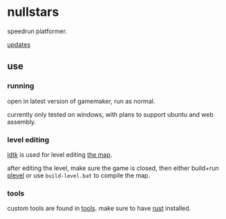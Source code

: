 
# nullstars

speedrun platformer.

[updates](https://bsky.app/profile/parchii.bsky.social)


## use

### running

open in latest version of gamemaker, run as normal.

currently only tested on windows, with plans to support ubuntu and web assembly.


### level editing

[ldtk](https://ldtk.io/) is used for level editing [the map](/map).

after editing the level, make sure the game is closed, then either build+run [plevel](/tools/plevel) or use `build-level.bat` to compile the map.


### tools

custom tools are found in [tools](/tools). make sure to have [rust](https://www.rust-lang.org/) installed.



